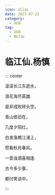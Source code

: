 ```yaml
---
icon: alias
date: 2023-07-22
category:
  - 诗词
tag:
  - 诗词
  - 临江仙
---
```


# 临江仙.杨慎

<!-- more -->


::: center

滚滚长江东逝水，

浪花淘尽英雄.

是非成败转头空。

青山依旧在，

几度夕阳红。

白发渔樵江渚上，

惯看秋月春风。

一壶浊酒喜相逢.

古今多少事，

都付笑谈中。

:::